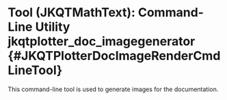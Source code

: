 # Tool (JKQTMathText): Command-Line Utility jkqtplotter_doc_imagegenerator           {#JKQTPlotterDocImageRenderCmdLineTool}
This command-line tool is used to generate images for the documentation.
